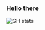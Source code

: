 ### Hello there

![GH stats](https://github-readme-stats.vercel.app/api?username=dawidd6&show_icons=true&theme=dark)
